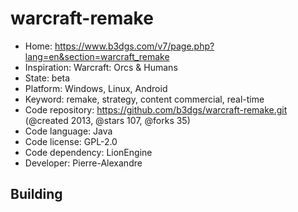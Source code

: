 # warcraft-remake

- Home: https://www.b3dgs.com/v7/page.php?lang=en&section=warcraft_remake
- Inspiration: Warcraft: Orcs & Humans
- State: beta
- Platform: Windows, Linux, Android
- Keyword: remake, strategy, content commercial, real-time
- Code repository: https://github.com/b3dgs/warcraft-remake.git (@created 2013, @stars 107, @forks 35)
- Code language: Java
- Code license: GPL-2.0
- Code dependency: LionEngine
- Developer: Pierre-Alexandre

## Building
